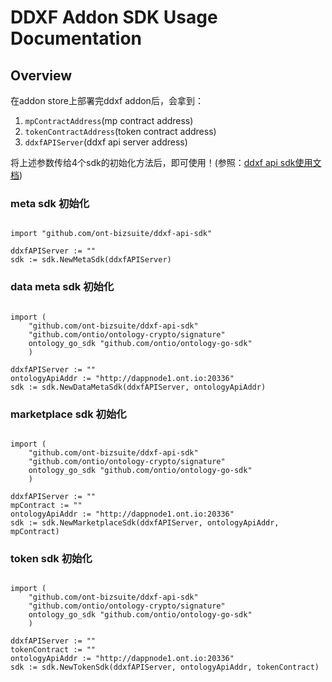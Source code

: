 # DDXF Addon SDK Usage Documentation

## Overview

在addon store上部署完ddxf addon后，会拿到：

1. `mpContractAddress`(mp contract address)
2. `tokenContractAddress`(token contract address)
3. `ddxfAPIServer`(ddxf api server address)



将上述参数传给4个sdk的初始化方法后，即可使用！(参照：[ddxf api sdk使用文档](https://github.com/ont-bizsuite/ddxf-api-sdk/blob/master/usage.md))

### meta sdk 初始化

```golang

import "github.com/ont-bizsuite/ddxf-api-sdk"

ddxfAPIServer := ""
sdk := sdk.NewMetaSdk(ddxfAPIServer)
```



### data meta sdk 初始化

```golang

import (
	"github.com/ont-bizsuite/ddxf-api-sdk"
	"github.com/ontio/ontology-crypto/signature"
	ontology_go_sdk "github.com/ontio/ontology-go-sdk"
	)

ddxfAPIServer := ""
ontologyApiAddr := "http://dappnode1.ont.io:20336"
sdk := sdk.NewDataMetaSdk(ddxfAPIServer, ontologyApiAddr)
```


### marketplace sdk 初始化

```golang

import (
	"github.com/ont-bizsuite/ddxf-api-sdk"
	"github.com/ontio/ontology-crypto/signature"
	ontology_go_sdk "github.com/ontio/ontology-go-sdk"
	)

ddxfAPIServer := ""
mpContract := ""
ontologyApiAddr := "http://dappnode1.ont.io:20336"
sdk := sdk.NewMarketplaceSdk(ddxfAPIServer, ontologyApiAddr, mpContract)
```


### token sdk 初始化

```golang

import (
	"github.com/ont-bizsuite/ddxf-api-sdk"
	"github.com/ontio/ontology-crypto/signature"
	ontology_go_sdk "github.com/ontio/ontology-go-sdk"
	)

ddxfAPIServer := ""
tokenContract := ""
ontologyApiAddr := "http://dappnode1.ont.io:20336"
sdk := sdk.NewTokenSdk(ddxfAPIServer, ontologyApiAddr, tokenContract)
```
